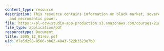 ```yaml
---
content_type: resource
description: This resource contains information on black market, sovereign sphere,
  and necromantic power.
file: https://ol-ocw-studio-app-production.s3.amazonaws.com/courses/21a-260-culture-embodiment-and-the-senses-fall-2005/d7a5d2588566bb634843522b3523e7b0_2005_12_01rev.pdf
file_type: application/pdf
resourcetype: Document
title: 2005_12_01rev.pdf
uid: d7a5d258-8566-bb63-4843-522b3523e7b0
---
```

